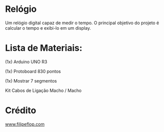 # Relógio
Um relógio digital capaz de medir o tempo. O principal objetivo do projeto é calcular o tempo e exibi-lo em um display.
# Lista de Materiais:

(1x) Arduino UNO R3

(1x) Protoboard 830 pontos

(1x) Mostrar 7 segmentos

Kit Cabos de Ligação Macho / Macho

# Crédito 
www.filipeflop.com

